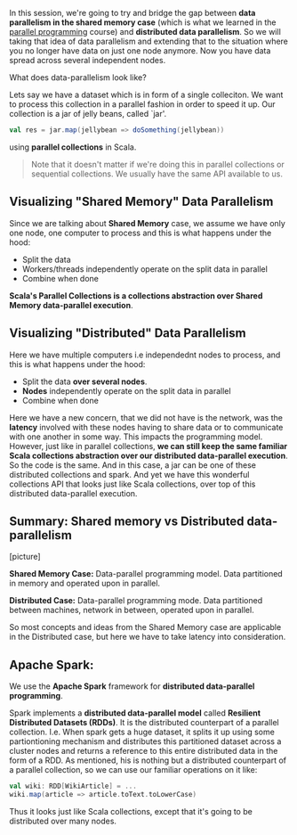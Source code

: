 In this session, we're going to try and bridge the gap between **data parallelism in the shared memory case** (which is what we learned in the [parallel programming](https://github.com/rohitvg/scala-parallel-programming-3/wiki/Data-Parallel-Programming) course) and **distributed data parallelism**. So we will taking that idea of data parallelism and extending that to the situation where you no longer have data on just one node anymore. Now you have data spread across several independent nodes. 

What does data-parallelism look like?

Lets say we have a dataset which is in form of a single colleciton. We want to process this collection in a parallel fashion in order to speed it up. 
Our collection is a jar of jelly beans, called `jar'.

```scala
val res = jar.map(jellybean => doSomething(jellybean))
```
using **parallel collections** in Scala. 

> Note that it doesn't matter if we're doing this in parallel collections or sequential collections. We usually have the same API available to us.

## Visualizing "Shared Memory" Data Parallelism

Since we are talking about **Shared Memory** case, we assume we have only one node, one computer to process and this is what happens under the hood:

* Split the data
* Workers/threads independently operate on the split data in parallel
* Combine when done

**Scala's Parallel Collections is a collections abstraction over Shared Memory data-parallel execution**.

## Visualizing "Distributed" Data Parallelism

Here we have multiple computers i.e independednt nodes to process, and this is what happens under the hood:

* Split the data **over several nodes**.
* **Nodes** independently operate on the split data in parallel
* Combine when done

Here we have a new concern, that we did not have is the network, was the **latency** involved with these nodes having to share data or to communicate with one another in some way. This impacts the programming model. However, just like in parallel collections, **we can still keep the same familiar Scala collections abstraction over our distributed data-parallel execution**. So the code is the same. And in this case, a jar can be one of these distributed collections and spark. And yet we have this wonderful collections API that looks just like Scala collections, over top of this distributed data-parallel execution.

## Summary: Shared memory vs Distributed data-parallelism

[picture]

**Shared Memory Case:** Data-parallel programming model. Data partitioned in memory and operated upon in parallel.

**Distributed Case:** Data-parallel programming mode. Data partitioned between machines, network in between, operated upon in parallel. 

So most concepts and ideas from the Shared Memory case are applicable in the Distributed case, but here we have to take latency into consideration.

## Apache Spark:

We use the **Apache Spark** framework for **distributed data-parallel programming**.

Spark implements a **distributed data-parallel model** called **Resilient Distributed Datasets (RDDs)**. It is the distributed counterpart of a parallel collection. 
I.e. When spark gets a huge dataset, it splits it up using some partiontioning mechanism and distributes this partitioned dataset across a cluster nodes and returns a reference to this entire distributed data in the form of a RDD. As mentioned, his is nothing but a distributed counterpart of a parallel collection, so we can use our familiar operations on it like:

```scala
val wiki: RDD[WikiArticle] = ...
wiki.map(article => article.toText.toLowerCase)
```
Thus it looks just like Scala collections, except that it's going to be distributed over many nodes. 
